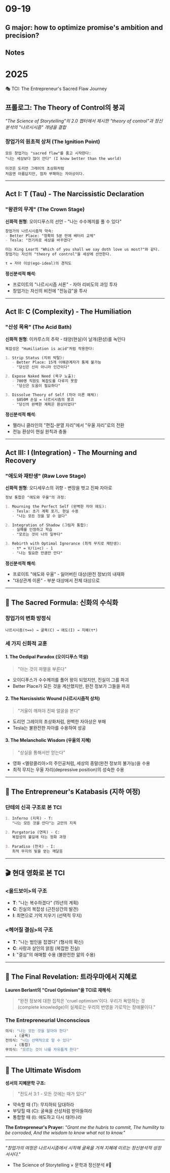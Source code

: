 # 09-19

## G major: how to optimize promise's ambition and precision?

## Notes
# 2025
🎭 TCI: The Entrepreneur's Sacred Flaw Journey

## 프롤로그: The Theory of Control의 붕괴

_"The Science of Storytelling"의 2.0 챕터에서 제시한 "theory of control"과 정신분석의 "나르시시즘" 개념을 결합_

### 창업가의 원초적 상처 (The Ignition Point)

```
모든 창업가는 "sacred flaw"를 품고 시작한다:
"나는 세상보다 많이 안다" (I know better than the world)

이것은 도리언 그레이의 초상화처럼
처음엔 아름답지만, 점차 부패하는 자아상이다.
```

---

## Act I: T (Tau) - The Narcissistic Declaration

### "왕관의 무게" (The Crown Stage)

**신화적 원형**: 오이디푸스의 선언 - "나는 수수께끼를 풀 수 있다"

```markdown
창업가의 나르시시즘적 약속:
- Better Place: "정확히 5분 만에 배터리 교체"
- Tesla: "전기차로 세상을 바꾸겠다"

이는 King Lear의 "Which of you shall we say doth love us most?"와 같다.
창업가는 자신의 "theory of control"을 세상에 선언한다.

τ = 자아 이상(ego-ideal)의 경직도
```

**정신분석적 해석**:

- 프로이트의 "나르시시즘 서론" - 자아 리비도의 과잉 투자
- 창업가는 자신의 비전에 "전능감"을 투사

---

## Act II: C (Complexity) - The Humiliation

### "산성 목욕" (The Acid Bath)

**신화적 원형**: 이카루스의 추락 - 태양(현실)이 날개(환상)를 녹인다

```markdown
복잡성은 "Humiliation is acid"처럼 작용한다:

1. Strip Status (지위 박탈):
   - Better Place: 15개 이해관계자가 통제 불가능
   - "당신은 신이 아니라 인간이다"

2. Expose Naked Need (욕구 노출):
   - 700명 직원도 복잡도를 다루지 못함
   - "당신은 도움이 필요하다"

3. Dissolve Theory of Self (자아 이론 해체):
   - $850M 손실 = 나르시시즘의 붕괴
   - "당신의 완벽한 계획은 환상이었다"
```

**정신분석적 해석**:

- 멜라니 클라인의 "편집-분열 자리"에서 "우울 자리"로의 전환
- 전능 환상이 현실 원칙과 충돌

---

## Act III: I (Integration) - The Mourning and Recovery

### "애도와 재탄생" (Raw Love Stage)

**신화적 원형**: 오디세우스의 귀향 - 변장을 벗고 진짜 자아로

```markdown
정보 통합은 "애도와 우울"의 과정:

1. Mourning the Perfect Self (완벽한 자아 애도):
   - Tesla: 초기 계획 포기, 현실 수용
   - "나는 모든 것을 알 수 없다"

2. Integration of Shadow (그림자 통합):
   - 실패를 인정하고 학습
   - "모르는 것이 나의 일부다"

3. Rebirth with Optimal Ignorance (최적 무지로 재탄생):
   - τ* = V/(i×c) - 1
   - "나는 필요한 만큼만 안다"
```

**정신분석적 해석**:

- 프로이트 "애도와 우울" - 잃어버린 대상(완전 정보)의 내재화
- "대상관계 이론" - 부분 대상에서 전체 대상으로

---

## 🔮 The Sacred Formula: 신화의 수식화

### 창업가의 변화 방정식

```
나르시시즘(τ=∞) → 굴욕(C) → 애도(I) → 지혜(τ*)
```

### 세 가지 신화적 교훈

#### 1. **The Oedipal Paradox** (오이디푸스 역설)

> "아는 것이 파멸을 부른다"

- 오이디푸스가 수수께끼를 풀어 왕이 되었지만, 진실이 그를 파괴
- Better Place가 모든 것을 계산했지만, 완전 정보가 그들을 파괴

#### 2. **The Narcissistic Wound** (나르시시즘적 상처)

> "거울이 깨져야 진짜 얼굴을 본다"

- 도리언 그레이의 초상화처럼, 완벽한 자아상은 부패
- Tesla는 불완전한 자아를 수용하여 성공

#### 3. **The Melancholic Wisdom** (우울의 지혜)

> "상실을 통해서만 얻는다"

- 영화 <멜랑콜리아>의 주인공처럼, 세상의 종말(완전 정보의 불가능)을 수용
- 최적 무지는 우울 자리(depressive position)의 성숙한 수용

---

## 💎 The Entrepreneur's Katabasis (지하 여정)

### 단테의 신곡 구조로 본 TCI

```markdown
1. Inferno (지옥) - T:
   "나는 모든 것을 안다"는 교만의 지옥
   
2. Purgatorio (연옥) - C:
   복잡성의 불길에 타는 정화 과정
   
3. Paradiso (천국) - I:
   최적 무지의 빛을 얻는 깨달음
```

---

## 🎬 현대 영화로 본 TCI

### <올드보이>의 구조

- **T**: "나는 복수하겠다" (15년의 계획)
- **C**: 진실의 복잡성 (근친상간의 발견)
- **I**: 최면으로 기억 지우기 (선택적 무지)

### <헤어질 결심>의 구조

- **T**: "나는 범인을 잡겠다" (형사의 확신)
- **C**: 사랑과 살인의 얽힘 (복잡한 진실)
- **I**: "결심"의 애매함 수용 (불완전한 앎의 수용)

---

## 🌊 The Final Revelation: 트라우마에서 지혜로

**Lauren Berlant의 "Cruel Optimism"을 TCI로 재해석:**

> "완전 정보에 대한 집착은 'cruel optimism'이다. 우리가 욕망하는 것(complete knowledge)이 실제로는 우리의 번영을 가로막는 장애물이다."

### The Entrepreneurial Unconscious

```python
의식: "나는 모든 것을 알아야 한다"
    ↓ (굴욕)
전의식: "나는 선택적으로 알 수 있다"
    ↓ (통합)
무의식: "모르는 것이 나를 자유롭게 한다"
```

---

## 🔑 The Ultimate Wisdom

**성서의 지혜문학 구조:**

> "전도서 3:1 - 모든 것에는 때가 있다"

- 약속할 때 (T): 무지하되 담대하라
- 부딪힐 때 (C): 굴욕을 산성처럼 받아들여라
- 통합할 때 (I): 애도하고 다시 태어나라

**The Entrepreneur's Prayer:** _"Grant me the hubris to commit,_ _The humility to be corroded,_ _And the wisdom to know what not to know."_

---

_"창업가의 여정은 나르시시즘에서 시작해_ _굴욕을 거쳐 지혜에 이르는_ _정신분석적 성장 서사다."_

- The Science of Storytelling × 문학과 정신분석
#🐅
